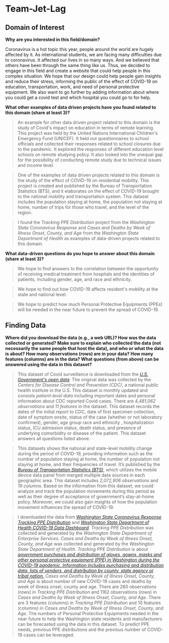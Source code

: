 # Team-Jet-Lag
## Domain of Interest
**Why are you interested in this field/domain?**

Coronavirus is a hot topic this year, people around the world are hugely affected by it. As international students, we are facing many difficulties due to coronavirus. It affected our lives in so many ways. And we believed that others have been through the same thing like us. Thus, we decided to engage in this field and create a website that could help people in this complex situation. We hope that our design could help people gain insights and reduce their stress, informing the public of the effect of COVID-19 on education, transportation, work, and need of personal protective equipment. We also want to go further by adding information about where you could get a covid test and which hospital you could go to for help.



**What other examples of data driven projects have you found related to this domain (share at least 3)?**

>An example for other data driven project related to this domain is the study of Covid's impact on education in terms of remote learning. This project was held by the United Nations International Children's Emergency Fund (UNICEF). It held out questionnaires to school officials and collected their responses related to school closures due to the pandemic. It explored the responses of different education level schools on remote studying policy. It also looked into the unequal gap for the possibility of conducting remote study due to technical issues and income level.

>One of the examples of data driven projects related to this domain is the study of the effect of COVID-19 on residential mobility. This project is created and published by the Bureau of Transportation Statistics (BTS), and it elaborates on the effect of COVID-19 brought to the national mobility and transportation system. This dataset includes the population staying at home, the population not staying at home, number of trips for those who travel, and the level of the region.

>I found the _Tracking PPE Distribution_ project from the _Washington State Coronavirus Response_ and _Cases and Deaths by Week of Illness Onset, County, and Age_ from the _Washington State Department of Health_ as examples of data-driven projects related to this domain.

**What data-driven questions do you hope to answer about this domain (share at least 3)?**

> We hope to find answers to the correlation between the opportunity of receiving medical treatment from hospitals and the identities of patients, including gender, age, and race and ethnicity.

>We hope to find out how COVID-19 affects resident's mobility at the state and national level.

>We hope to predict how much Personal Protective Equipments (PPEs) will be needed in the near future to prevent the spread of COVID-19.

## Finding Data
**Where did you download the data (e.g., a web URL)?
How was the data collected or generated? Make sure to explain who collected the data (not necessarily the same people that host the data), and who or what the data is about?
How many observations (rows) are in your data?
How many features (columns) are in the data?
What questions (from above) can be answered using the data in this dataset?**

> This dataset of Covid surveillance is downloaded from the [_U.S. Government's open data_](https://catalog.data.gov/dataset/covid-19-case-surveillance-public-use-data). The original data was collected by the _Centers for Disease Control and Prevention (CDC)_, a national public health institute in the U.S. This dataset is monthly updated and consists _patient-level data_ including important dates and personal information about CDC reported Covid cases. There are _4,481,062 observations_ and _11 features_ in the dataset. This dataset records the dates of the initial report to CDC, date of first specimen collection, date of symptom onsite, status of the case (whether or not laboratory confirmed), gender, age group race and ethnicity , hospitalization status, ICU admission status, death status, and presence of underlying comorbidity or disease of the patient. This dataset answers all questions listed above.

>This datasets shows the national and state-level mobility change during the period of COVID-19, providing information such as the number of population staying at home, the number of population not staying at home, and their frequencies of travel. It’s published by the [_Bureau of Transportation Statistics (BTS)_](https://catalog.data.gov/dataset/trips-by-distance),  which utilizes the mobile device data panel from merged multiple data sources in each geographic area. This dataset includes _2,072,906 observations_ and _19 columns_. Based on the information from this dataset, we could analyze and track the population movements during this period as well as their degree of acceptance of government’s stay-at-home policy. Moreover, we could also gain insights of how the population movement influences the spread of COVID-19.

>I downloaded the data from [_Washington State Coronavirus Response Tracking PPE Distribution_](https://coronavirus.wa.gov/what-you-need-know/personal-protective-equipment/tracking-ppe-distribution) and [_Washington State Department of Health COVID-19 Data Dashboard_](https://www.doh.wa.gov/Emergencies/COVID19/DataDashboard). _Tracking PPE Distribution_ was collected and generated by the _Washington State Department of Enterprise Services_. _Cases and Deaths by Week of Illness Onset, County, and Age_ was collected and generated by the _Washington State Department of Health_. _Tracking PPE Distribution_ is about [_government purchases and distribution of gloves, gowns, masks and other personal protective equipment (PPE) in Washington during the COVID-19 pandemic. Information includes purchasing and distribution data, lists of vendors, and distribution by county, state agency or tribal nation._](https://data.wa.gov/Procurements-and-Contracts/Washington-State-Distribution-of-Personal-Protecti/u6t9-petu) _Cases and Deaths by Week of Illness Onset, County, and Age_ is about number of new COVID-19 cases and deaths by week of illness onset, county and age. There are 260 observations (rows) in _Tracking PPE Distribution_ and 1162 observations (rows) in _Cases and Deaths by Week of Illness Onset, County, and Age_. There are 3 features (columns) in _Tracking PPE Distribution_ and 10 features (columns) in _Cases and Deaths by Week of Illness Onset, County, and Age_. The numbers of Personal Protective Equipments needed in the near future to help the Washington state residents and manufacturers can be forecasted using the data in this dataset. To predict PPE needs, previous PPE distributions and the previous number of COVID-19 cases can be leveraged.
